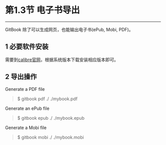 
# 第1.3节 电子书导出
---

GitBook 除了可以生成网页，也能输出电子书(ePub, Mobi, PDF)。

## 1 必要软件安装

需要到[calibre官网](https://calibre-ebook.com/)，根据系统版本下载安装相应版本即可。

## 2 导出操作

Generate a PDF file

> $ gitbook pdf ./ ./mybook.pdf

Generate an ePub file

>$ gitbook epub ./ ./mybook.epub

Generate a Mobi file

> $ gitbook mobi ./ ./mybook.mobi

